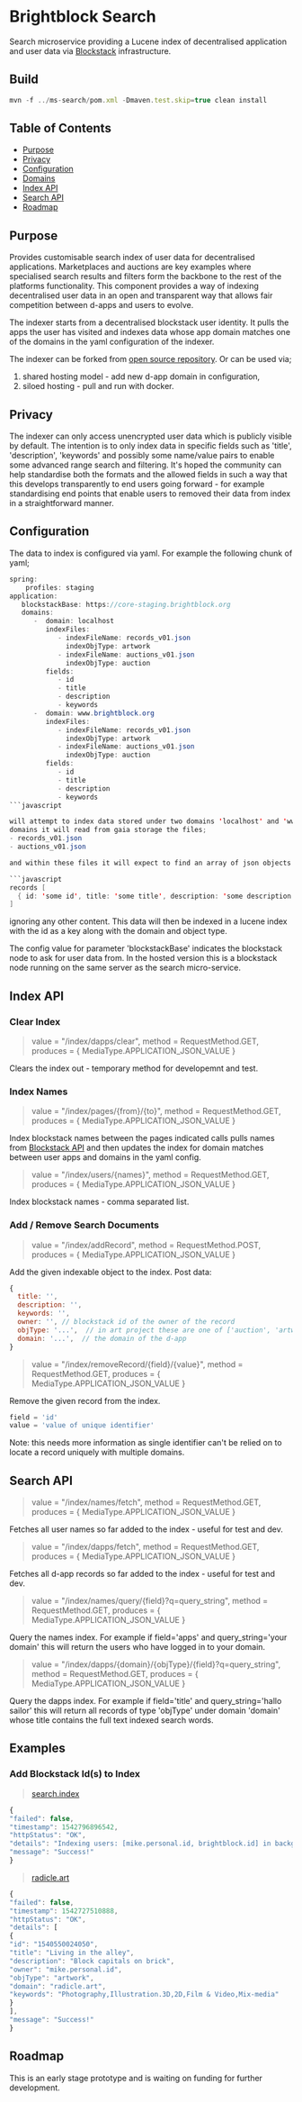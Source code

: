 # Brightblock Search

Search microservice providing a Lucene index of decentralised application and user data via [Blockstack](https://blockstack.org) infrastructure.

## Build

```javascript
mvn -f ../ms-search/pom.xml -Dmaven.test.skip=true clean install
```

## Table of Contents

- [Purpose](#purpose)
- [Privacy](#privacy)
- [Configuration](#configuration)
- [Domains](#domains)
- [Index API](#index-api)
- [Search API](#search-api)
- [Roadmap](#roadmap)

## Purpose

Provides customisable search index of user data for decentralised applications. Marketplaces and auctions are
key examples where specialised search results and filters form the backbone to the rest of the platforms functionality.
This component provides a way of indexing decentralised user data in an open and transparent way that allows fair
competition between d-apps and users to evolve.

The indexer starts from a decentralised blockstack user identity. It pulls the apps the user has visited and
indexes data whose app domain matches one of the domains in the yaml configuration of the indexer.

The indexer can be forked from [open source repository](https://github.com/mjoecohen/brightblock-search). Or can be
used via;

1. shared hosting model - add new d-app domain in configuration,
2. siloed hosting - pull and run with docker.

## Privacy

The indexer can only access unencrypted user data which is publicly visible by default. The intention is to only index data in specific
fields such as 'title', 'description', 'keywords' and possibly some name/value pairs to enable some advanced range search and filtering.
It's hoped the community can help standardise both the formats and the allowed fields in such a way that this develops
transparently to end users going forward - for example standardising end points that enable users to removed their data from index in a straightforward manner.

## Configuration

The data to index is configured via yaml. For example the following chunk of yaml;

```java
spring:
    profiles: staging
application:
   blockstackBase: https://core-staging.brightblock.org
   domains:
      -  domain: localhost
         indexFiles:
            - indexFileName: records_v01.json
              indexObjType: artwork
            - indexFileName: auctions_v01.json
              indexObjType: auction
         fields:
            - id
            - title
            - description
            - keywords
      -  domain: www.brightblock.org
         indexFiles:
            - indexFileName: records_v01.json
              indexObjType: artwork
            - indexFileName: auctions_v01.json
              indexObjType: auction
         fields:
            - id
            - title
            - description
            - keywords
```javascript

will attempt to index data stored under two domains 'localhost' and 'www.brightblock.org'. On finding users who have visited these
domains it will read from gaia storage the files;
- records_v01.json
- auctions_v01.json

and within these files it will expect to find an array of json objects at the root of the file in format;

```javascript
records [
  { id: 'some id', title: 'some title', description: 'some description' ...
]
```

ignoring any other content. This data will then be indexed in a lucene index with the id as a key along with the domain and object type.

The config value for parameter 'blockstackBase' indicates the blockstack node to ask for user data from. In the hosted version this is a
blockstack node running on the same server as the search micro-service.

## Index API

### Clear Index

> value = "/index/dapps/clear", method = RequestMethod.GET, produces = { MediaType.APPLICATION_JSON_VALUE }

Clears the index out - temporary method for developemnt and test.

### Index Names

> value = "/index/pages/{from}/{to}", method = RequestMethod.GET, produces = { MediaType.APPLICATION_JSON_VALUE }

Index blockstack names between the pages indicated calls pulls names from [Blockstack API](https://core.blockstack.org/) and then
updates the index for domain matches between user apps and domains in the yaml config.

> value = "/index/users/{names}", method = RequestMethod.GET, produces = { MediaType.APPLICATION_JSON_VALUE }

Index blockstack names - comma separated list.

### Add / Remove Search Documents

> value = "/index/addRecord", method = RequestMethod.POST, produces = { MediaType.APPLICATION_JSON_VALUE }

Add the given indexable object to the index. Post data:

```javascript
{
  title: '',
  description: '',
  keywords: '',
  owner: '', // blockstack id of the owner of the record
  objType: '...',  // in art project these are one of ['auction', 'artwork'] for specific searchs
  domain: '...',  // the domain of the d-app
}
```

> value = "/index/removeRecord/{field}/{value}", method = RequestMethod.GET, produces = { MediaType.APPLICATION_JSON_VALUE }

Remove the given record from the index.

```javascript
field = 'id'
value = 'value of unique identifier'
```

Note: this needs more information as single identifier can't be relied on to locate a record uniquely with multiple domains.

## Search API

> value = "/index/names/fetch", method = RequestMethod.GET, produces = { MediaType.APPLICATION_JSON_VALUE }

Fetches all user names so far added to the index - useful for test and dev.

> value = "/index/dapps/fetch", method = RequestMethod.GET, produces = { MediaType.APPLICATION_JSON_VALUE }

Fetches all d-app records so far added to the index - useful for test and dev.

> value = "/index/names/query/{field}?q=query_string", method = RequestMethod.GET, produces = { MediaType.APPLICATION_JSON_VALUE }

Query the names index. For example if field='apps' and query_string='your domain' this will return the users who have logged in to
your domain.

> value = "/index/dapps/{domain}/{objType}/{field}?q=query_string", method = RequestMethod.GET, produces = { MediaType.APPLICATION_JSON_VALUE }

Query the dapps index. For example if field='title' and query_string='hallo sailor' this will return all records of type 'objType'
under domain 'domain' whose title contains the full text indexed search words.

## Examples

### Add Blockstack Id(s) to Index

> [search.index](https://search.brightblock.org/index/users/mike.personal.id,brightblock.id)

```javascript
{
"failed": false,
"timestamp": 1542796896542,
"httpStatus": "OK",
"details": "Indexing users: [mike.personal.id, brightblock.id] in background.",
"message": "Success!"
}
```

> [radicle.art](https://search.brightblock.org/index/dapps/radicle.art/artwork/description?q=capitals)

```javascript
{
"failed": false,
"timestamp": 1542727510888,
"httpStatus": "OK",
"details": [
{
"id": "1540550024050",
"title": "Living in the alley",
"description": "Block capitals on brick",
"owner": "mike.personal.id",
"objType": "artwork",
"domain": "radicle.art",
"keywords": "Photography,Illustration.3D,2D,Film & Video,Mix-media"
}
],
"message": "Success!"
}
```

## Roadmap

This is an early stage prototype and is waiting on funding for further development.
